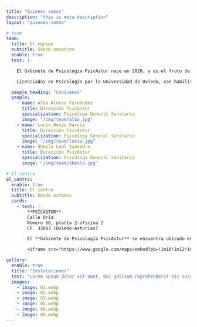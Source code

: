 ```yaml
---
title: "Quienes somos"
description: "this is meta description"
layout: "quienes-somos"

# team
team:
  title: El equipo
  subtitle: Sobre nosotros
  enable: true
  text: |-

    El Gabinete de Psicología PsicAstur nace en 2020, y es el fruto de muchas horas de trabajo compartido entre nosotras. Psicólogas de formación y vocación, coincidimos en el camino y decidimos apostar por este proyecto de trabajo en equipo. Desde entonces hemos seguido sumando momentos juntas, tanto en el terreno profesional como en el personal, haciendo más sólido aún nuestro compromiso.

    Licenciadas en Psicología por la Universidad de Oviedo, con habilitación sanitaria además de una amplia experiencia en el trabajo con pacientes, tanto en consultas privadas como en contexto hospitalario. Estamos especializadas en psicología sanitaria con población adulta, juvenil e infantil; con titulación de Máster de Intensificación Práctica, Máster Sanitario en Psicología Infanto-juvenil y Máster en Modificación de Conducta. Además, poseemos formación complementaria en terapias de tercera generación (terapia de aceptación y compromiso, mindfulness, etc.), EMDR, hipnosis clínica, terapia sistémica y terapia breve centrada en soluciones.

  people_heading: "Conócenos"
  people:
    - name: Alba Alonso Fernández
      title: Dirección PsicAstur
      specialization: Psicóloga General Sanitaria
      image: "/img/team/alba.jpg"
    - name: Lucía Hevia García
      title: Dirección PsicAstur
      specialization: Psicóloga General Sanitaria
      image: "/img/team/lucia.jpg"
    - name: Sheila Leal Saavedra
      title: Dirección PsicAstur
      specialization: Psicóloga General Sanitaria
      image: "/img/team/sheila.jpg"

# El centro
el_centro:
  enable: true
  title: El centro
  subtitle: Donde estamos
  cards:
    - text: |-
        **PSICASTUR**  
        Calle Uría  
        Número 50, planta 2-oficina 2  
        CP. 33003 (Oviedo-Asturias)  

        El **Gabinete de Psicología PsicAstur** se encuentra ubicado en el corazón de Asturias, en el centro de Oviedo.

        <iframe src="https://www.google.com/maps/embed?pb=!1m18!1m12!1m3!1d2900.6029230623776!2d-5.856170568554771!3d43.36441581238657!2m3!1f0!2f0!3f0!3m2!1i1024!2i768!4f13.1!3m3!1m2!1s0xd368d2d1dd38055%3A0xc121e292630b9380!2sPsicAstur!5e0!3m2!1sen!2srs!4v1677196742495!5m2!1sen!2srs" width="600" height="450" style="border:0;" allowfullscreen="" loading="lazy" referrerpolicy="no-referrer-when-downgrade"></iframe>

gallery:
  enable: true
  title: "Instalaciones"
  text: "Lorem ipsum dolor sit amet. Qui galisum reprehenderit hic suscipit vero et dicta blanditiis ea animi optio ut distinctio natus. Aut voluptatem soluta qui recusandae quae et recusandae galisum rem quod fuga! Qui odit dolorem qui dolorum maiores sit distinctio praesentium vel quos doloribus eum nihil obcaecati. Et temporibus velit ea dignissimos eius eos voluptas voluptatem et ratione fuga non consectetur ratione eum architecto deleniti!"
  images:
    - image: 01.webp
    - image: 02.webp
    - image: 03.webp
    - image: 05.webp
    - image: 06.webp
    - image: 08.webp
---
```

